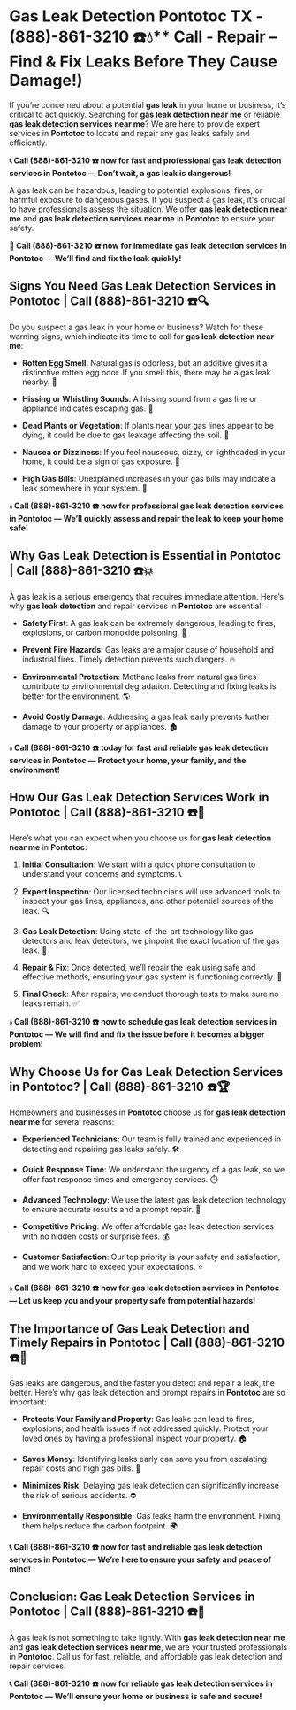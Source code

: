 # Gas Leak Detection Pontotoc TX - (888)-861-3210 ☎️💧** Call - Repair – Find & Fix Leaks Before They Cause Damage!)

If you’re concerned about a potential **gas leak** in your home or business, it’s critical to act quickly. Searching for **gas leak detection near me** or reliable **gas leak detection services near me**? We are here to provide expert services in **Pontotoc** to locate and repair any gas leaks safely and efficiently.

**📞 Call (888)-861-3210 ☎️ now for fast and professional gas leak detection services in Pontotoc — Don’t wait, a gas leak is dangerous!**

A gas leak can be hazardous, leading to potential explosions, fires, or harmful exposure to dangerous gases. If you suspect a gas leak, it's crucial to have professionals assess the situation. We offer **gas leak detection near me** and **gas leak detection services near me** in **Pontotoc** to ensure your safety.

**🚨 Call (888)-861-3210 ☎️ now for immediate gas leak detection services in Pontotoc — We’ll find and fix the leak quickly!**

## **Signs You Need Gas Leak Detection Services in Pontotoc | Call (888)-861-3210 ☎️🔍**

Do you suspect a gas leak in your home or business? Watch for these warning signs, which indicate it’s time to call for **gas leak detection near me**:

- **Rotten Egg Smell**: Natural gas is odorless, but an additive gives it a distinctive rotten egg odor. If you smell this, there may be a gas leak nearby. 💨
- **Hissing or Whistling Sounds**: A hissing sound from a gas line or appliance indicates escaping gas. 📣
- **Dead Plants or Vegetation**: If plants near your gas lines appear to be dying, it could be due to gas leakage affecting the soil. 🌱
- **Nausea or Dizziness**: If you feel nauseous, dizzy, or lightheaded in your home, it could be a sign of gas exposure. 🤢
- **High Gas Bills**: Unexplained increases in your gas bills may indicate a leak somewhere in your system. 💸

**💧 Call (888)-861-3210 ☎️ now for professional gas leak detection services in Pontotoc — We’ll quickly assess and repair the leak to keep your home safe!**

## **Why Gas Leak Detection is Essential in Pontotoc | Call (888)-861-3210 ☎️💥**

A gas leak is a serious emergency that requires immediate attention. Here’s why **gas leak detection** and repair services in **Pontotoc** are essential:

- **Safety First**: A gas leak can be extremely dangerous, leading to fires, explosions, or carbon monoxide poisoning. 🛑
- **Prevent Fire Hazards**: Gas leaks are a major cause of household and industrial fires. Timely detection prevents such dangers. 🔥
- **Environmental Protection**: Methane leaks from natural gas lines contribute to environmental degradation. Detecting and fixing leaks is better for the environment. 🌎
- **Avoid Costly Damage**: Addressing a gas leak early prevents further damage to your property or appliances. 🏚️

**💧 Call (888)-861-3210 ☎️ today for fast and reliable gas leak detection services in Pontotoc — Protect your home, your family, and the environment!**

## **How Our Gas Leak Detection Services Work in Pontotoc | Call (888)-861-3210 ☎️🔧**

Here’s what you can expect when you choose us for **gas leak detection near me** in **Pontotoc**:

1. **Initial Consultation**: We start with a quick phone consultation to understand your concerns and symptoms. 📞
2. **Expert Inspection**: Our licensed technicians will use advanced tools to inspect your gas lines, appliances, and other potential sources of the leak. 🔍
3. **Gas Leak Detection**: Using state-of-the-art technology like gas detectors and leak detectors, we pinpoint the exact location of the gas leak. 🔬
4. **Repair & Fix**: Once detected, we’ll repair the leak using safe and effective methods, ensuring your gas system is functioning correctly. 🔧
5. **Final Check**: After repairs, we conduct thorough tests to make sure no leaks remain. ✅

**💧 Call (888)-861-3210 ☎️ now to schedule gas leak detection services in Pontotoc — We will find and fix the issue before it becomes a bigger problem!**

## **Why Choose Us for Gas Leak Detection Services in Pontotoc? | Call (888)-861-3210 ☎️🏆**

Homeowners and businesses in **Pontotoc** choose us for **gas leak detection near me** for several reasons:

- **Experienced Technicians**: Our team is fully trained and experienced in detecting and repairing gas leaks safely. 🛠️
- **Quick Response Time**: We understand the urgency of a gas leak, so we offer fast response times and emergency services. ⏱️
- **Advanced Technology**: We use the latest gas leak detection technology to ensure accurate results and a prompt repair. 🧪
- **Competitive Pricing**: We offer affordable gas leak detection services with no hidden costs or surprise fees. 💰
- **Customer Satisfaction**: Our top priority is your safety and satisfaction, and we work hard to exceed your expectations. ⭐

**💧 Call (888)-861-3210 ☎️ now for gas leak detection services in Pontotoc — Let us keep you and your property safe from potential hazards!**

## **The Importance of Gas Leak Detection and Timely Repairs in Pontotoc | Call (888)-861-3210 ☎️🚨**

Gas leaks are dangerous, and the faster you detect and repair a leak, the better. Here’s why gas leak detection and prompt repairs in **Pontotoc** are so important:

- **Protects Your Family and Property**: Gas leaks can lead to fires, explosions, and health issues if not addressed quickly. Protect your loved ones by having a professional inspect your property. 🏠
- **Saves Money**: Identifying leaks early can save you from escalating repair costs and high gas bills. 💸
- **Minimizes Risk**: Delaying gas leak detection can significantly increase the risk of serious accidents. ⛔
- **Environmentally Responsible**: Gas leaks harm the environment. Fixing them helps reduce the carbon footprint. 🌍

**📞 Call (888)-861-3210 ☎️ now for fast and reliable gas leak detection services in Pontotoc — We’re here to ensure your safety and peace of mind!**

## **Conclusion: Gas Leak Detection Services in Pontotoc | Call (888)-861-3210 ☎️💨**

A gas leak is not something to take lightly. With **gas leak detection near me** and **gas leak detection services near me**, we are your trusted professionals in **Pontotoc**. Call us for fast, reliable, and affordable gas leak detection and repair services.

**📞 Call (888)-861-3210 ☎️ now for reliable gas leak detection services in Pontotoc — We’ll ensure your home or business is safe and secure!**
